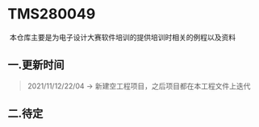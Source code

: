 # TMS280049

​	本仓库主要是为电子设计大赛软件培训的提供培训时相关的例程以及资料

## 一.更新时间

> 2021/11/12/22/04 -> 新建空工程项目，之后项目都在本工程文件上迭代

## 二.待定